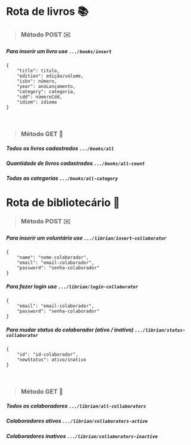 #

# Rota de livros 📚

> ### Método POST ✉️


##### Para inserir um livro use ```.../books/insert```
``` 
{
    "title": titulo,
    "edition": edição/volume,
    "isbn": número,
    "year": anoLançamento,
    "category": categoria,
    "cdd": númeroCdd,
    "idiom": idioma
}
```

<br>

> ### Método GET 👋

##### Todos os livros cadastrados ```.../books/all```
##### Quantidade de livros cadastrados ```.../books/all-count```
##### Todas as categorias ```.../books/all-category``` 

#

# Rota de bibliotecário 📖

> ### Método POST ✉️

##### Para inserir um voluntário use ```.../librian/insert-collaborator```
```
{
    "name": "nome-colaborador",
    "email": "email-colaborador",
    "password": "senha-colaborador"
}
```

##### Para fazer login use ```.../librian/login-collaborator```
```
{
    "email": "email-colaborador",
    "password": "senha-colaborador"
}
```

##### Para mudar status do colaborador (ativo / inativo) ```.../librian/status-collaborator```
```
{
    "id": "id-colaborador",
    "newStatus": ativo/inativo
}
```

<br>

> ### Método GET 👋

##### Todos os colaboradores ```.../librian/all-collaborators```
##### Colaboradores ativos ```.../librian/collaborators-active```
##### Colaboradores inativos ```.../librian/collaborators-inactive```